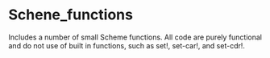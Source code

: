# Schene_functions
Includes a number of small Scheme functions. All code are purely functional and do not use of built in functions, such as set!, set-car!, and set-cdr!.
